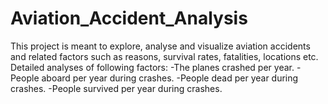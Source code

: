 # Aviation_Accident_Analysis

This project is meant to explore, analyse and visualize aviation accidents and related factors such as reasons, survival rates, fatalities, locations etc. Detailed analyses of following factors:
      -The planes crashed per year.
      -People aboard per year during crashes.
      -People dead per year during crashes.
      -People survived per year during crashes.
